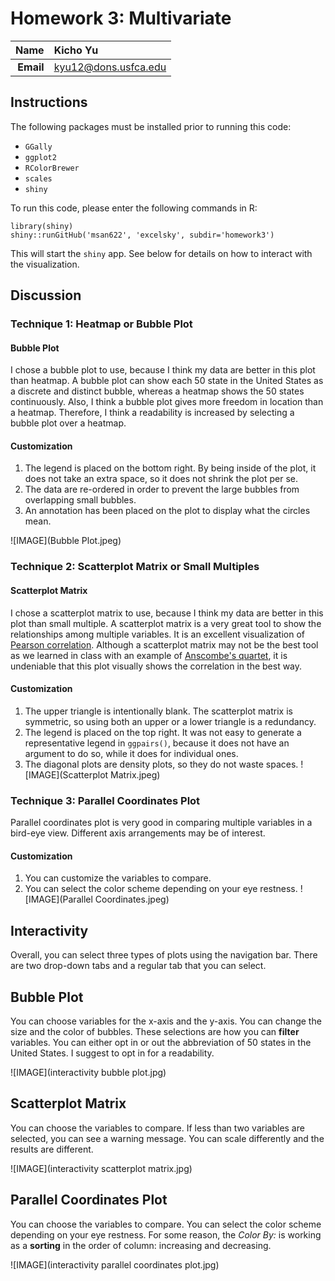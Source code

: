 Homework 3: Multivariate
==============================

| **Name**  | Kicho Yu  |
|----------:|:-------------|
| **Email** | kyu12@dons.usfca.edu |

## Instructions ##

The following packages must be installed prior to running this code:

- `GGally`
- `ggplot2`
- `RColorBrewer`
- `scales`
- `shiny`


To run this code, please enter the following commands in R:

```
library(shiny)
shiny::runGitHub('msan622', 'excelsky', subdir='homework3')
```

This will start the `shiny` app. See below for details on how to interact with the visualization.

## Discussion ##

### Technique 1: Heatmap or Bubble Plot ###
#### Bubble Plot ####
I chose a bubble plot to use, because I think my data are better in this plot than heatmap. A bubble plot can show each 50 state in the United States as a discrete and distinct bubble, whereas a heatmap shows the 50 states continuously. Also, I think a bubble plot gives more freedom in location than a heatmap. Therefore, I think a readability is increased by selecting a bubble plot over a heatmap.  

#### Customization ####
1. The legend is placed on the bottom right. By being inside of the plot, it does not take an extra space, so it does not shrink the plot per se.  
2. The data are re-ordered in order to prevent the large bubbles from overlapping small bubbles.  
3. An annotation has been placed on the plot to display what the circles mean.  

![IMAGE](Bubble Plot.jpeg)  

### Technique 2: Scatterplot Matrix or Small Multiples ###
#### Scatterplot Matrix ####
I chose a scatterplot matrix to use, because I think my data are better in this plot than small multiple. A scatterplot matrix is a very great tool to show the relationships among multiple variables. It is an excellent visualization of  [Pearson correlation](http://en.wikipedia.org/wiki/Pearson_correlation_coefficient). Although a scatterplot matrix may not be the best tool as we learned in class with an example of [Anscombe's quartet](https://github.com/msan622/lectures/tree/master/Motivation), it is undeniable that this plot visually shows the correlation in the best way.    

#### Customization ####
1. The upper triangle is intentionally blank. The scatterplot matrix is symmetric, so using both an upper or a lower triangle is a redundancy.  
2. The legend is placed on the top right. It was not easy to generate a representative legend in `ggpairs()`, because it does not have an argument to do so, while it does for individual ones.
3. The diagonal plots are density plots, so they do not waste spaces.
![IMAGE](Scatterplot Matrix.jpeg)  

### Technique 3: Parallel Coordinates Plot ###
Parallel coordinates plot is very good in comparing multiple variables in a bird-eye view. Different axis arrangements may be of interest.

#### Customization ####
1. You can customize the variables to compare.
2. You can select the color scheme depending on your eye restness.
![IMAGE](Parallel Coordinates.jpeg)  

## Interactivity ##
Overall, you can select three types of plots using the navigation bar. There are two drop-down tabs and a regular tab that you can select.

## Bubble Plot ##
You can choose variables for the x-axis and the y-axis. You can change the size and the color of bubbles. These selections are how you can __filter__ variables. You can either opt in or out the abbreviation of 50 states in the United States. I suggest to opt in for a readability.

![IMAGE](interactivity bubble plot.jpg)  

## Scatterplot Matrix ##
You can choose the variables to compare. If less than two variables are selected, you can see a warning message. You can scale differently and the results are different.

![IMAGE](interactivity scatterplot matrix.jpg)  

## Parallel Coordinates Plot ##
You can choose the variables to compare. You can select the color scheme depending on your eye restness. For some reason, the _Color By:_ is working as a __sorting__ in the order of column: increasing and decreasing.


![IMAGE](interactivity parallel coordinates plot.jpg)  
